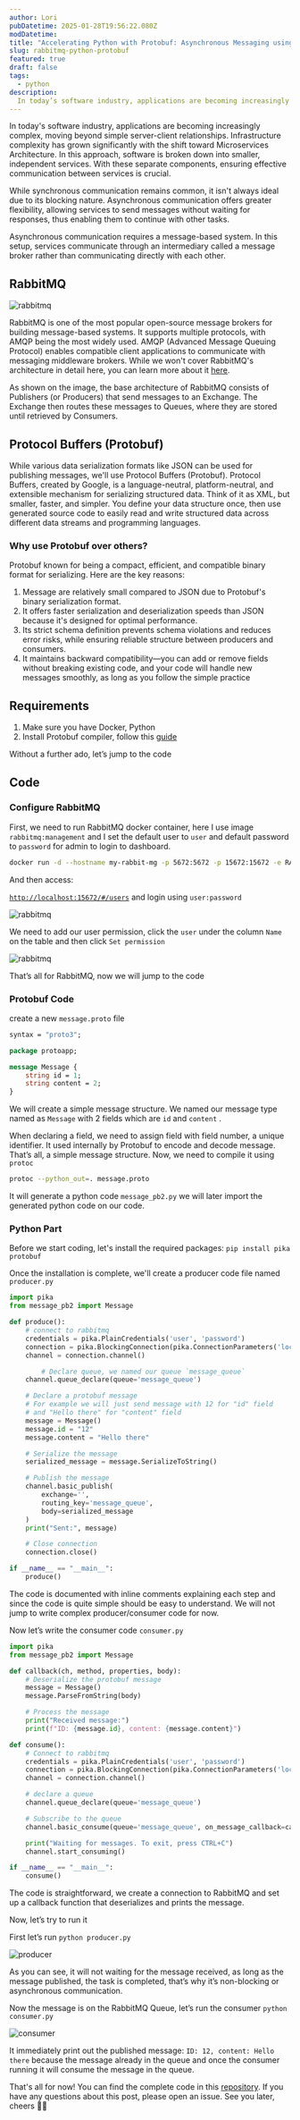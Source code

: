 ```yaml
---
author: Lori
pubDatetime: 2025-01-28T19:56:22.080Z
modDatetime:
title: "Accelerating Python with Protobuf: Asynchronous Messaging using RabbitMQ"
slug: rabbitmq-python-protobuf
featured: true
draft: false
tags:
  - python
description:
  In today’s software industry, applications are becoming increasingly complex, moving beyond simple server-client relationships. Infrastructure complexity has grown significantly with the shift toward Microservices Architecture. In this approach, software is broken down into smaller, independent services. With these separate components, ensuring effective communication between services is crucial.
---
```


In today's software industry, applications are becoming increasingly complex, moving beyond simple server-client relationships. Infrastructure complexity has grown significantly with the shift toward Microservices Architecture. In this approach, software is broken down into smaller, independent services. With these separate components, ensuring effective communication between services is crucial.

While synchronous communication remains common, it isn't always ideal due to its blocking nature. Asynchronous communication offers greater flexibility, allowing services to send messages without waiting for responses, thus enabling them to continue with other tasks.

Asynchronous communication requires a message-based system. In this setup, services communicate through an intermediary called a message broker rather than communicating directly with each other.

## RabbitMQ

![rabbitmq](./image.png)

RabbitMQ is one of the most popular open-source message brokers for building message-based systems. It supports multiple protocols, with AMQP being the most widely used. AMQP (Advanced Message Queuing Protocol) enables compatible client applications to communicate with messaging middleware brokers. While we won't cover RabbitMQ's architecture in detail here, you can learn more about it [here](https://www.rabbitmq.com/tutorials/amqp-concepts).

As shown on the image, the base architecture of RabbitMQ consists of Publishers (or Producers) that send messages to an Exchange. The Exchange then routes these messages to Queues, where they are stored until retrieved by Consumers.

## Protocol Buffers (Protobuf)

While various data serialization formats like JSON can be used for publishing messages, we'll use Protocol Buffers (Protobuf). Protocol Buffers, created by Google, is a language-neutral, platform-neutral, and extensible mechanism for serializing structured data. Think of it as XML, but smaller, faster, and simpler. You define your data structure once, then use generated source code to easily read and write structured data across different data streams and programming languages.

### Why use Protobuf over others?

Protobuf known for being a compact, efficient, and compatible binary format for serializing. Here are the key reasons:

1. Message are relatively small compared to JSON due to Protobuf's binary serialization format.
2. It offers faster serialization and deserialization speeds than JSON because it's designed for optimal performance.
3. Its strict schema definition prevents schema violations and reduces error risks, while ensuring reliable structure between producers and consumers.
4. It maintains backward compatibility—you can add or remove fields without breaking existing code, and your code will handle new messages smoothly, as long as you follow the simple practice

## Requirements

1. Make sure you have Docker, Python
2. Install Protobuf compiler, follow this [guide](https://grpc.io/docs/protoc-installation/)

Without a further ado, let’s jump to the code

## Code

### Configure RabbitMQ

First, we need to run RabbitMQ docker container, here I use image `rabbitmq:management` and I set the default user to `user` and default password to `password` for admin to login to dashboard.

```bash
docker run -d --hostname my-rabbit-mg -p 5672:5672 -p 15672:15672 -e RABBITMQ_DEFAULT_USER=user -e RABBITMQ_DEFAULT_PASS=password --name rabbitmq-container rabbitmq:management
```

And then access:

[`http://localhost:15672/#/users`](http://localhost:15672/#/users) and login using `user:password`

![rabbitmq](./image1.png)

We need to add our user permission, click the `user` under the column `Name` on the table and then click `Set permission`

![rabbitmq](./image2.png)

That’s all for RabbitMQ, now we will jump to the code

### Protobuf Code

create a new `message.proto` file

```protobuf
syntax = "proto3";

package protoapp;

message Message {
    string id = 1;
    string content = 2;
}
```

We will create a simple message structure. We named our message type named as `Message` with 2 fields which are `id` and `content` .

When declaring a field, we need to assign field with field number, a unique identifier. It used internally by Protobuf to encode and decode message. That’s all, a simple message structure. Now, we need to compile it using `protoc`

```bash
protoc --python_out=. message.proto
```

It will generate a python code `message_pb2.py` we will later import the generated python code on our code.

### Python Part

Before we start coding, let's install the required packages: `pip install pika protobuf`

Once the installation is complete, we'll create a producer code file named `producer.py`

```python
import pika
from message_pb2 import Message

def produce():
    # connect to rabbitmq
    credentials = pika.PlainCredentials('user', 'password')
    connection = pika.BlockingConnection(pika.ConnectionParameters('localhost', credentials=credentials))
    channel = connection.channel()

		# Declare queue, we named our queue `message_queue`
    channel.queue_declare(queue='message_queue')

    # Declare a protobuf message
    # For example we will just send message with 12 for "id" field
    # and "Hello there" for "content" field
    message = Message()
    message.id = "12"
    message.content = "Hello there"

    # Serialize the message
    serialized_message = message.SerializeToString()

    # Publish the message
    channel.basic_publish(
        exchange='',
        routing_key='message_queue',
        body=serialized_message
    )
    print("Sent:", message)

    # Close connection
    connection.close()

if __name__ == "__main__":
    produce()

```

The code is documented with inline comments explaining each step and since the code is quite simple should be easy to understand. We will not jump to write complex producer/consumer code for now.

Now let’s write the consumer code `consumer.py`

```python
import pika
from message_pb2 import Message

def callback(ch, method, properties, body):
    # Deserialize the protobuf message
    message = Message()
    message.ParseFromString(body)

    # Process the message
    print("Received message:")
    print(f"ID: {message.id}, content: {message.content}")

def consume():
    # Connect to rabbitmq
    credentials = pika.PlainCredentials('user', 'password')
    connection = pika.BlockingConnection(pika.ConnectionParameters('localhost', credentials=credentials))
    channel = connection.channel()

    # declare a queue
    channel.queue_declare(queue='message_queue')

    # Subscribe to the queue
    channel.basic_consume(queue='message_queue', on_message_callback=callback, auto_ack=True)

    print("Waiting for messages. To exit, press CTRL+C")
    channel.start_consuming()

if __name__ == "__main__":
    consume()

```

The code is straightforward, we create a connection to RabbitMQ and set up a callback function that deserializes and prints the message.

Now, let’s try to run it

First let’s run `python producer.py`

![producer](./image3.png)

As you can see, it will not waiting for the message received, as long as the message published, the task is completed, that’s why it’s non-blocking or asynchronous communication.

Now the message is on the RabbitMQ Queue, let’s run the consumer `python consumer.py`

![consumer](./image4.png)

It immediately print out the published message: `ID: 12, content: Hello there`  because the message already in the queue and once the consumer running it will consume the message in the queue.

That's all for now! You can find the complete code in this [repository](https://github.com/chud-lori/async-rabbit-python-protobuf). If you have any questions about this post, please open an issue. See you later, cheers 🍻🍻